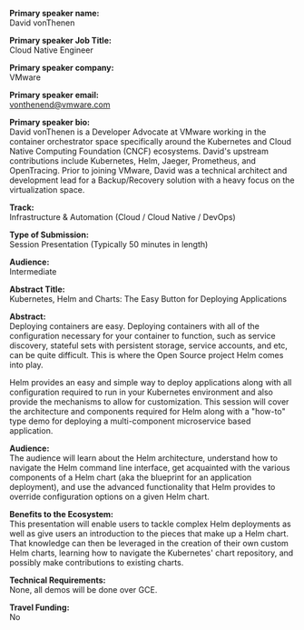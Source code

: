 **Primary speaker name:**  
David vonThenen

**Primary speaker Job Title:**  
Cloud Native Engineer

**Primary speaker company:**  
VMware

**Primary speaker email:**  
vonthenend@vmware.com

**Primary speaker bio:**  
David vonThenen is a Developer Advocate at VMware working in the container orchestrator space specifically around the Kubernetes and Cloud Native Computing Foundation (CNCF) ecosystems. David's upstream contributions include Kubernetes, Helm, Jaeger, Prometheus, and OpenTracing. Prior to joining VMware, David was a technical architect and development lead for a Backup/Recovery solution with a heavy focus on the virtualization space.

**Track:**  
Infrastructure & Automation (Cloud / Cloud Native / DevOps)

**Type of Submission:**  
Session Presentation (Typically 50 minutes in length)

**Audience:**  
Intermediate

**Abstract Title:**  
Kubernetes, Helm and Charts: The Easy Button for Deploying Applications

**Abstract:**  
Deploying containers are easy. Deploying containers with all of the configuration necessary for your container to function, such as service discovery, stateful sets with persistent storage, service accounts, and etc, can be quite difficult. This is where the Open Source project Helm comes into play.

Helm provides an easy and simple way to deploy applications along with all configuration required to run in your Kubernetes environment and also provide the mechanisms to allow for customization. This session will cover the architecture and components required for Helm along with a "how-to" type demo for deploying a multi-component microservice based application.

**Audience:**  
The audience will learn about the Helm architecture, understand how to navigate the Helm command line interface, get acquainted with the various components of a Helm chart (aka the blueprint for an application deployment), and use the advanced functionality that Helm provides to override configuration options on a given Helm chart.

**Benefits to the Ecosystem:**  
This presentation will enable users to tackle complex Helm deployments as well as give users an introduction to the pieces that make up a Helm chart. That knowledge can then be leveraged in the creation of their own custom Helm charts, learning how to navigate the Kubernetes' chart repository, and possibly make contributions to existing charts.

**Technical Requirements:**  
None, all demos will be done over GCE.

**Travel Funding:**  
No
